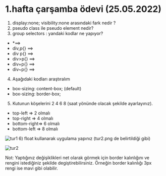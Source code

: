 # 1.hafta çarşamba ödevi (25.05.2022)
1) display:none; visibility:none arasındaki fark nedir ?
2) pseudo class ile pseudo element nedir?
3) group selectors : yandaki kodlar ne yapıyor?
- *==> 
- div,p{} ==>
- div p{} ==> 
-  div>p{} ==> 
-  div+p{} ==> 
-  div~p{} ==> 

4) Aşağıdaki kodları araştıralım
- box-sizing: content-box; (default)
- box-sizing: border-box;

5) Kutunun köşelerini 2 4 6 8 (saat yönünde olacak şekilde ayarlayınız).
- top-left    => 2 olmalı
- top-right   => 4 olmalı
- bottom-right=> 6 olmalı
- bottom-left => 8 olmalı

![tur1](https://user-images.githubusercontent.com/86284062/173369674-21d057a0-474b-4099-a24a-ca0a3f34e379.png)
6) float kullanarak uygulama yapınız (tur2.png de belirtildiği gibi)

![tur2](https://user-images.githubusercontent.com/86284062/173369691-08d9b86a-ae7f-43b1-bd8a-94ff0918aed2.png)

Not: Yaptığınız değişiklikleri net olarak görmek için border kalınlığını ve rengini istediğiniz şekilde degiştirebilirsiniz. Örneğin border kalınlığı 3px rengi ise mavi gibi olabilir.


